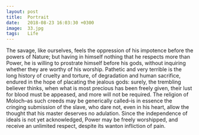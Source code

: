 ```yaml
---
layout: post
title:  Portrait
date:   2018-08-23 16:03:30 +0300
image:  33.jpg
tags:   Life
---
```

The savage, like ourselves, feels the oppression of his impotence before the powers of Nature; but having in himself nothing that he respects more than Power, he is willing to prostrate himself before his gods, without inquiring whether they are worthy of his worship. Pathetic and very terrible is the long history of cruelty and torture, of degradation and human sacrifice, endured in the hope of placating the jealous gods: surely, the trembling believer thinks, when what is most precious has been freely given, their lust for blood must be appeased, and more will not be required. The religion of Moloch–as such creeds may be generically called–is in essence the cringing submission of the slave, who dare not, even in his heart, allow the thought that his master deserves no adulation. Since the independence of ideals is not yet acknowledged, Power may be freely worshipped, and receive an unlimited respect, despite its wanton infliction of pain.
